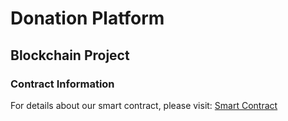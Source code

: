 # Donation Platform

## Blockchain Project



### Contract Information

For details about our smart contract, please visit: [Smart Contract]([http://example.com](https://sepolia.etherscan.io/txs?a=0x96cdc5763337745008bf433ebf06f51912509129))


